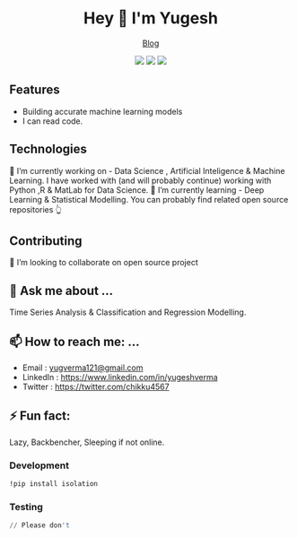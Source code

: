 <!--
**yugeshsbeenhere/yugeshsbeenhere** is a ✨ _special_ ✨ repository because its `README.md` (this file) appears on your GitHub profile.

Here are some ideas to get you started:

- 🔭 I’m currently working on ...
- 🌱 I’m currently learning ...
- 👯 I’m looking to collaborate on ...
- 🤔 I’m looking for help with ...
- 💬 Ask me about ...
- 📫 How to reach me: ...
- 😄 Pronouns: ...
- ⚡ Fun fact: ...
-->
<div align="center">
  <h1>Hey 👋 I'm Yugesh</h1>
  <p>
    <a href="https://analyticsindiamag.com/author/yugesh-vermaanalyticsindiamag-com/">Blog</a>
    
  </p>
  <p>
    <img src="https://img.shields.io/badge/Super Fast-%E2%9A%A1%EF%B8%8F-%23DD6B20?style=flat-square" />
    <span> </span>
    <img src="https://img.shields.io/badge/maintained%20since-1994-%2300B0FF?style=flat-square" />
    <span> </span>
    <img src="https://img.shields.io/badge/%F0%9F%92%9B-DataScience-%23304FFE?style=flat-square" />
  </p>
</div>

## Features

* Building accurate machine learning models
* I can read code.

## Technologies

🔭 I’m currently working on - Data Science ,  Artificial Inteligence & Machine Learning. 
I have worked with (and will probably continue) working with  Python ,R & MatLab for Data Science.
🌱 I’m currently learning - Deep Learning & Statistical Modelling.
You can probably find related open source repositories 👆

## Contributing

👯 I’m looking to collaborate on open source project

## 💬 Ask me about ...
Time Series  Analysis & Classification and Regression Modelling.

## 📫 How to reach me: ...
* Email : yugverma121@gmail.com
* LinkedIn : https://www.linkedin.com/in/yugeshverma
* Twitter : https://twitter.com/chikku4567


## ⚡ Fun fact: 
Lazy, Backbencher, Sleeping if not online.

### Development

```bash
!pip install isolation 
```

### Testing

```python
// Please don't
```
